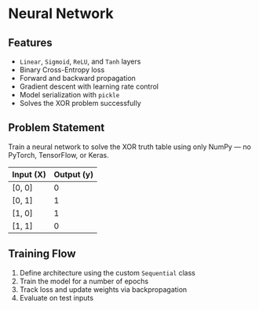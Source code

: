 # Neural Network



## Features

- `Linear`, `Sigmoid`, `ReLU`, and `Tanh` layers
- Binary Cross-Entropy loss
- Forward and backward propagation
- Gradient descent with learning rate control
- Model serialization with `pickle`
- Solves the XOR problem successfully

## Problem Statement

Train a neural network to solve the XOR truth table using only NumPy — no PyTorch, TensorFlow, or Keras.

| Input (X) | Output (y) |
|-----------|------------|
| [0, 0]    | 0          |
| [0, 1]    | 1          |
| [1, 0]    | 1          |
| [1, 1]    | 0          |



## Training Flow

1. Define architecture using the custom `Sequential` class
2. Train the model for a number of epochs
3. Track loss and update weights via backpropagation
4. Evaluate on test inputs

